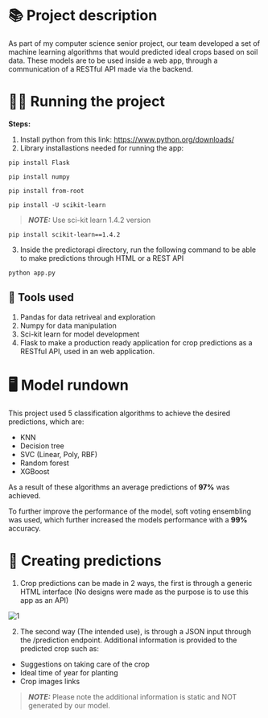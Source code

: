 # 📚 Project description
As part of my computer science senior project, our team developed a set of machine learning algorithms that would predicted ideal crops based on soil data. These models are to be used inside a web app, through a communication of a RESTful API made via the backend.
# 🏃‍♂️ Running the project
__Steps:__

1) Install python from this link: https://www.python.org/downloads/
2) Library installastions needed for running the app:
```
pip install Flask
```
```
pip install numpy
```
```
pip install from-root
```


```
pip install -U scikit-learn
```
> **_NOTE:_**  Use sci-kit learn 1.4.2 version

```
pip install scikit-learn==1.4.2
```
3) Inside the predictorapi directory, run the following command to be able to make predictions through HTML or a REST API
```
python app.py
```


## 🔧 Tools used
1) Pandas for data retriveal and exploration
2) Numpy for data manipulation 
3) Sci-kit learn for model development
4) Flask to make a production ready application for crop predictions as a RESTful API, used in an web application.

# 🖥 Model rundown
This project used 5 classification algorithms to achieve the desired predictions, which are:
- KNN
- Decision tree
- SVC (Linear, Poly, RBF)
- Random forest
- XGBoost

As a result of these algorithms an average predictions of __97%__ was achieved.

To further improve the performance of the model, soft voting ensembling was used, which further increased the models performance with a __99%__ accuracy.

# 🧠 Creating predictions
1) Crop predictions can be made in 2 ways, the first is through a generic HTML interface (No designs were made as the purpose is to use this app as an API)

![1](https://github.com/Kassem-Faraj/SeniorProject/assets/67020401/13f93401-0aa2-40e0-ad18-1e4a93e46074)


2) The second way (The intended use), is through a JSON input through the /prediction endpoint. Additional information is provided to the predicted crop such as:

- Suggestions on taking care of the crop
- Ideal time of year for planting
- Crop images links
    
> **_NOTE:_**  Please note the additional information is static and NOT generated by our model.
